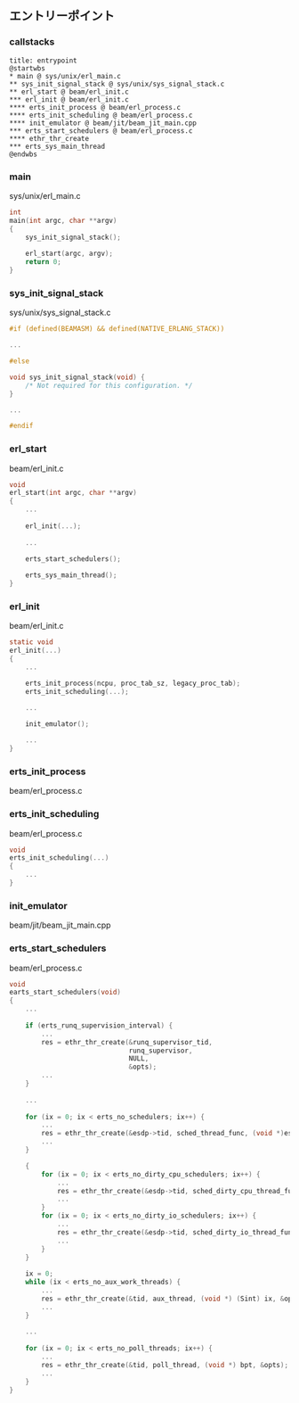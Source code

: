 ## エントリーポイント

### callstacks

```plantuml
title: entrypoint
@startwbs
* main @ sys/unix/erl_main.c
** sys_init_signal_stack @ sys/unix/sys_signal_stack.c
** erl_start @ beam/erl_init.c
*** erl_init @ beam/erl_init.c
**** erts_init_process @ beam/erl_process.c
**** erts_init_scheduling @ beam/erl_process.c
**** init_emulator @ beam/jit/beam_jit_main.cpp
*** erts_start_schedulers @ beam/erl_process.c
**** ethr_thr_create
*** erts_sys_main_thread
@endwbs
```

### main
sys/unix/erl_main.c
```c
int
main(int argc, char **argv)
{
    sys_init_signal_stack();
    
    erl_start(argc, argv);
    return 0;
}
```

### sys_init_signal_stack
sys/unix/sys_signal_stack.c
```c
#if (defined(BEAMASM) && defined(NATIVE_ERLANG_STACK))

...

#else

void sys_init_signal_stack(void) {
    /* Not required for this configuration. */
}

...

#endif
```

### erl_start
beam/erl_init.c
```c
void
erl_start(int argc, char **argv)
{
    ...
    
    erl_init(...);
    
    ...

    erts_start_schedulers();
    
    erts_sys_main_thread();
}
```

### erl_init
beam/erl_init.c
```c
static void
erl_init(...)
{
    ...

    erts_init_process(ncpu, proc_tab_sz, legacy_proc_tab);
    erts_init_scheduling(...);

    ...
    
    init_emulator();

    ...
}
```

### erts_init_process
beam/erl_process.c

### erts_init_scheduling
beam/erl_process.c
```c
void
erts_init_scheduling(...)
{
    ...
}
```

### init_emulator
beam/jit/beam_jit_main.cpp

### erts_start_schedulers
beam/erl_process.c
```c
void
earts_start_schedulers(void)
{
    ...
    
    if (erts_runq_supervision_interval) {
        ...
        res = ethr_thr_create(&runq_supervisor_tid,
                              runq_supervisor,
                              NULL,
                              &opts);
        ... 
    }
    
    ...
    
    for (ix = 0; ix < erts_no_schedulers; ix++) {
        ...
        res = ethr_thr_create(&esdp->tid, sched_thread_func, (void *)esdp, &opts);
        ...
    }

    {
        for (ix = 0; ix < erts_no_dirty_cpu_schedulers; ix++) {
            ...
            res = ethr_thr_create(&esdp->tid, sched_dirty_cpu_thread_func, (void *)esdp, &opts);
            ... 
        }
        for (ix = 0; ix < erts_no_dirty_io_schedulers; ix++) {
            ...
            res = ethr_thr_create(&esdp->tid, sched_dirty_io_thread_func, (void *)esdp, &opts);
            ... 
        }
    }
    
    ix = 0;
    while (ix < erts_no_aux_work_threads) {
        ...
        res = ethr_thr_create(&tid, aux_thread, (void *) (Sint) ix, &opts);
        ...
    }
    
    ...
    
    for (ix = 0; ix < erts_no_poll_threads; ix++) {
        ...
        res = ethr_thr_create(&tid, poll_thread, (void *) bpt, &opts);
        ...
    }
}
```
